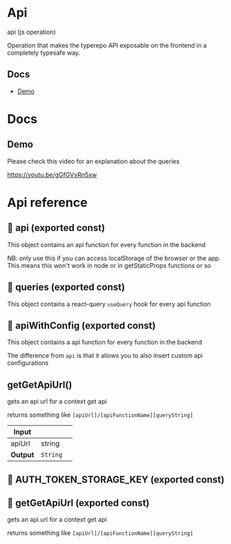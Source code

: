 # Api

api (js operation)

Operation that makes the typerepo API exposable on the frontend in a completely typesafe way.




## Docs

- [Demo](#demo)



# Docs

## Demo

Please check this video for an explanation about the queries

https://youtu.be/gGfGVvRn5xw


# Api reference

## 📄 api (exported const)

This object contains an api function for every function in the backend


NB: only use this if you can access localStorage of the browser or the app. This means this won't work in node or in getStaticProps functions or so


## 📄 queries (exported const)

This object contains a react-query `useQuery` hook for every api function


## 📄 apiWithConfig (exported const)

This object contains a api function for every function in the backend

The difference from `api` is that it allows you to also insert custom api configurations


## getGetApiUrl()

gets an api url for a context get api

returns something like `[apiUrl]/[apiFunctionName][queryString]`


| Input      |    |    |
| ---------- | -- | -- |
| apiUrl | string |  |,| apiFunctionName | string |  |,| query | { [key: string]: {  } } |  |
| **Output** | `String`   |    |



## 📄 AUTH_TOKEN_STORAGE_KEY (exported const)

## 📄 getGetApiUrl (exported const)

gets an api url for a context get api

returns something like `[apiUrl]/[apiFunctionName][queryString]`

